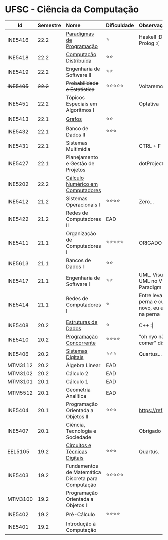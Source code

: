 # UFSC - Ciência da Computação

| Id          | Semestre | Nome                                                                   | Dificuldade   | Observação                                            |
| ----------- |:-------- |:---------------------------------------------------------------------- | :---------------------------|:----------------------------------------------------- |
| INE5416     | 22.2     | [Paradigmas de Programação](https://github.com/1allan/INE5416)         | ⭐            | Haskell :D CLisp :\| Prolog :(               |
| INE5418     | 22.2     | [Computação Distribuída](https://github.com/1allan/INE5418)            | ⭐⭐          |                                             |
| INE5419     | 22.2     | Engenharia de Software II                                              | ⭐⭐          |                                             |
| ~~INE5405~~ | ~~22.2~~ | ~~Probabilidade e Estatística~~                                        | ⭐⭐⭐⭐⭐   | Voltaremos mais fortes                   |
| INE5451     | 22.2     | Tópicos Especiais em Algoritmos I                                      |               | Optativa                                    |
| INE5413     | 22.1     | [Grafos](https://github.com/1allan/INE5413)                            | ⭐⭐          |                                             |
| INE5432     | 22.1     | Banco de Dados II                                                      | ⭐⭐⭐        |                                             |
| INE5431     | 22.1     | Sistemas Multimídia                                                    |                 | CTRL + F                                    |
| INE5427     | 22.1     | Planejamento e Gestão de Projetos                                      |                | dotProject+                                  |
| INE5202     | 22.2     | [Cálculo Numérico em Computadores](https://github.com/1allan/INE5202)  |                |                                             |
| INE5412     | 21.2     | Sistemas Operacionais I                                                | ⭐⭐⭐⭐      | Zero...                                    |
| INE5422     | 21.2     | Redes de Computadores II                                               | EAD             |                                            |
| INE5411     | 21.1     | Organização de Computadores I                                          | ⭐⭐⭐⭐⭐   | ORIGADO EAD                                 |
| INE5613     | 21.1     | Bancos de Dados I                                                      | ⭐⭐          |                                              |
| INE5417     | 21.1     | Engenharia de Software I                                               | ⭐⭐          | UML. Visual Paradigm. UML no Visual Paradigm |
| INE5414     | 21.1     | Redes de Computadores I                                                | ⭐             | Entre levar um tiro na perna e cursar isso de novo, eu escolho 2 tiros na perna |
| INE5408     | 20.2     | [Estruturas de Dados](https://github.com/1allan/INE5408)               | ⭐            | C++ :\|                                     |
| INE5410     | 20.2     | [Programação Concorrente](https://github.com/1allan/INE5410)           | ⭐⭐⭐⭐     | "oh nyo não consigo comer" disse o filósofo |
| INE5406     | 20.2     | [Sistemas Digitais](https://github.com/1allan/INE5406)                 | ⭐⭐⭐        | Quartus... de novo...                       |
| MTM3112     | 20.2     | Álgebra Linear                                                         | EAD             |                                             |
| MTM3102     | 20.2     | Cálculo 2                                                              | EAD             |                                             |
| MTM3101     | 20.1     | Cálculo 1                                                              | EAD            |                                             |
| MTM5512     | 20.1     | Geometria Analítica                                                    | EAD             |                                             |
| INE5404     | 20.1     | Programação Orientada a Objetos II                                     | ⭐⭐⭐        | https://refactoring.guru/                   |
| INE5407     | 20.1     | Ciência, Tecnologia e Sociedade                                        |                  | Obrigado EAD                               |
| EEL5105     | 19.2     | [Circuitos e Técnicas Digitais](https://github.com/1allan/EEL5105)     | ⭐⭐⭐        | Quartus.                                    |
| INE5403     | 19.2     | Fundamentos de Matemática Discreta para Computação                     | ⭐⭐⭐⭐⭐   |                                             |
| MTM3100     | 19.2     | Programação Orientada a Objetos I                                      |                |                                             |
| INE5402     | 19.2     | Pré-Cálculo                                                            | ⭐⭐⭐⭐      |                                            |
| INE5401     | 19.2     | Introdução à Computação                                                |                |                                              |
